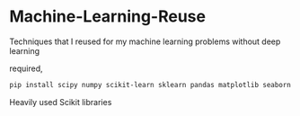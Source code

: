 # Machine-Learning-Reuse
Techniques that I reused for my machine learning problems without deep learning

required,
```bash
pip install scipy numpy scikit-learn sklearn pandas matplotlib seaborn opencv2
```

Heavily used Scikit libraries
